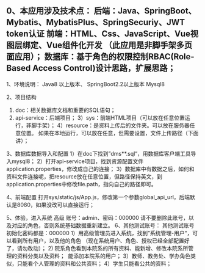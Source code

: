 0、本应用涉及技术点：
   后端：Java、SpringBoot、Mybatis、MybatisPlus、SpringSecuriy、JWT token认证
   前端：HTML、Css、JavaScript、Vue视图层绑定、Vue组件化开发 （此应用是非脚手架多页面应用）；
   数据库：基于角色的权限控制RBAC(Role-Based Access Control)设计思路，扩展思路；
-------------------------------------------------------------------------------

1、环境说明：
   Java8 以上版本、 SpringBoot2.2以上版本
   Mysql8

2、项目结构

  1) doc：相关数据库文档和重要的SQL语句；
  2) api-service：后端项目；
  3）sys：前端HTML项目（可以放在任意位置运行，非脚手架）；
  4）resource：是资料上传后的文件夹。可以放在服务器任意位置。
              如果在本地运行，可以放在任意，但需要设置，文件上传路径（下面讲）；

3、数据库数据导入和配置
  1）在doc下找到”dms**.sql“，用数据库客户端工具导入mysql8；
  2）打开api-service项目，找到资源配置文件application.properties，修改成自己的连接；
  3）数据库中有数据之后，如何和资料文件连接呢，把resource放在任意位置，但路径保持英文，到
    application.properties中修改file.path，指向自己的路径即可。

4、前端配置
  打开sys/static/js/App.js，修改第一个参数global_api_url，后端默认是8080，如果没改可以直接运行；

5、体验，进入系统
  高级 账号：admin、密码：000000
  请不要删除此账号，以及对应的角色，否则系统基础数据重新建立。
6、其他测试账号：
  其他测试账号初始化密码都是：000000
  1）用高级管理员进入系统，找到”系统管理-用户“，可以看到所有用户，以及他的角色
   （现在系统用户、角色、授权已经全部配置好了，请勿改动）；
  2) 院系角色看到本院系的所有资料、能新增、修改本院系所管理的资料分类以及资料；      能添加本院系的用户；
  3）教师、教务处、学办角色类似，只能看个人管理的资料和公共资料；
  4）学生只能看公共的资料；
  
 
   